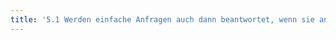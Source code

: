 ```yaml
---
title: '5.1 Werden einfache Anfragen auch dann beantwortet, wenn sie anonym oder unter Pseudonym gestellt werden?'
---
```

